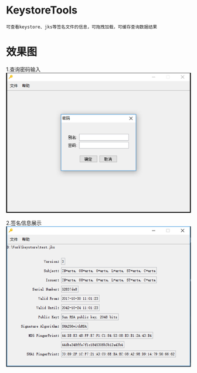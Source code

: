 # KeystoreTools

    可查看keystore、jks等签名文件的信息，可拖拽加载，可缓存查询数据结果

# 效果图
  1.查询密码输入
  ![name](https://github.com/wcl9900/KeystoreTools/blob/c8c2b37786fdd08803dd91b658f4508d7731342a/image1.png)

  2.签名信息展示
  ![name](https://github.com/wcl9900/KeystoreTools/blob/c8c2b37786fdd08803dd91b658f4508d7731342a/image2.png)